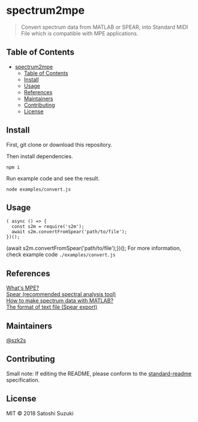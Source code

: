 # spectrum2mpe


> Convert spectrum data from MATLAB or SPEAR, into Standard MIDI File which is compatible with MPE applications.

## Table of Contents

- [spectrum2mpe](#spectrum2mpe)
  - [Table of Contents](#table-of-contents)
  - [Install](#install)
  - [Usage](#usage)
  - [References](#references)
  - [Maintainers](#maintainers)
  - [Contributing](#contributing)
  - [License](#license)

## Install
First, git clone or download this repository.   

Then install dependencies.
```
npm i
```
Run example code and see the result.
```
node examples/convert.js
```

## Usage
```
( async () => {
  const s2m = require('s2m');
  await s2m.convertFromSpear('path/to/file');
})();
```
(await s2m.convertFromSpear('path/to/file');})();
For more information, check example code `./examples/convert.js`

## References
[What's MPE?](http://mpe.js.org/ "mpe.js")  
[Spear (recommended spectral analysis tool)](http://www.klingbeil.com/spear/ "Spear")  
[How to make spectrum data with MATLAB?](https://github.com/szk2s/Spectral-Analysis "Spectral-Analysis")  
[The format of text file (Spear export)](https://sites.google.com/view/hintjam-frontier-of-music/%E3%83%9B%E3%83%BC%E3%83%A0 "Hint-Jam")  


## Maintainers

[@szk2s](https://github.com/szk2s)

## Contributing



Small note: If editing the README, please conform to the [standard-readme](https://github.com/RichardLitt/standard-readme) specification.

## License

MIT © 2018 Satoshi Suzuki
